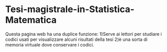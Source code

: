 # Tesi-magistrale-in-Statistica-Matematica
Questa pagina web ha una duplice funzione:
1)Serve ai lettori per studiare i codici usati per visualizzare alcuni risultati della tesi
2)è una sorta di memoria virtuale dove conservare i codici.

